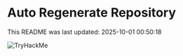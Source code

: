 # Auto Regenerate Repository

This README was last updated: 2025-10-01 00:50:18

 ![TryHackMe](https://tryhackme.com/badge/533634)